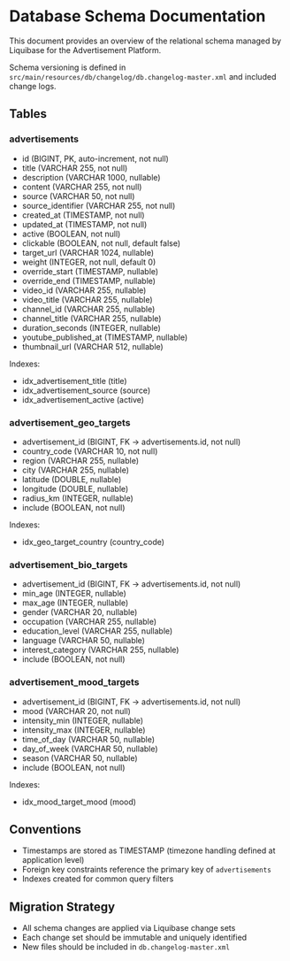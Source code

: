 # Database Schema Documentation

This document provides an overview of the relational schema managed by Liquibase for the Advertisement Platform.

Schema versioning is defined in `src/main/resources/db/changelog/db.changelog-master.xml` and included change logs.

## Tables

### advertisements
- id (BIGINT, PK, auto-increment, not null)
- title (VARCHAR 255, not null)
- description (VARCHAR 1000, nullable)
- content (VARCHAR 255, not null)
- source (VARCHAR 50, not null)
- source_identifier (VARCHAR 255, not null)
- created_at (TIMESTAMP, not null)
- updated_at (TIMESTAMP, not null)
- active (BOOLEAN, not null)
- clickable (BOOLEAN, not null, default false)
- target_url (VARCHAR 1024, nullable)
- weight (INTEGER, not null, default 0)
- override_start (TIMESTAMP, nullable)
- override_end (TIMESTAMP, nullable)
- video_id (VARCHAR 255, nullable)
- video_title (VARCHAR 255, nullable)
- channel_id (VARCHAR 255, nullable)
- channel_title (VARCHAR 255, nullable)
- duration_seconds (INTEGER, nullable)
- youtube_published_at (TIMESTAMP, nullable)
- thumbnail_url (VARCHAR 512, nullable)

Indexes:
- idx_advertisement_title (title)
- idx_advertisement_source (source)
- idx_advertisement_active (active)

### advertisement_geo_targets
- advertisement_id (BIGINT, FK -> advertisements.id, not null)
- country_code (VARCHAR 10, not null)
- region (VARCHAR 255, nullable)
- city (VARCHAR 255, nullable)
- latitude (DOUBLE, nullable)
- longitude (DOUBLE, nullable)
- radius_km (INTEGER, nullable)
- include (BOOLEAN, not null)

Indexes:
- idx_geo_target_country (country_code)

### advertisement_bio_targets
- advertisement_id (BIGINT, FK -> advertisements.id, not null)
- min_age (INTEGER, nullable)
- max_age (INTEGER, nullable)
- gender (VARCHAR 20, nullable)
- occupation (VARCHAR 255, nullable)
- education_level (VARCHAR 255, nullable)
- language (VARCHAR 50, nullable)
- interest_category (VARCHAR 255, nullable)
- include (BOOLEAN, not null)

### advertisement_mood_targets
- advertisement_id (BIGINT, FK -> advertisements.id, not null)
- mood (VARCHAR 20, not null)
- intensity_min (INTEGER, nullable)
- intensity_max (INTEGER, nullable)
- time_of_day (VARCHAR 50, nullable)
- day_of_week (VARCHAR 50, nullable)
- season (VARCHAR 50, nullable)
- include (BOOLEAN, not null)

Indexes:
- idx_mood_target_mood (mood)

## Conventions
- Timestamps are stored as TIMESTAMP (timezone handling defined at application level)
- Foreign key constraints reference the primary key of `advertisements`
- Indexes created for common query filters

## Migration Strategy
- All schema changes are applied via Liquibase change sets
- Each change set should be immutable and uniquely identified
- New files should be included in `db.changelog-master.xml`
